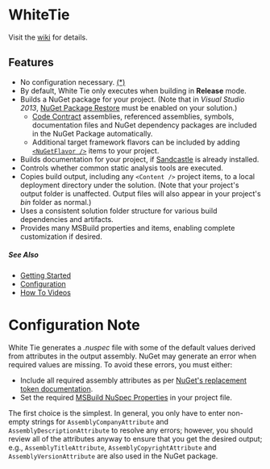 # WhiteTie
Visit the [wiki](../../wiki) for details.

## Features
* No configuration necessary. [(*)](#configuration-note)
* By default, White Tie only executes when building in **Release** mode.
* Builds a NuGet package for your project. (Note that in *Visual Studio 2013*, [NuGet Package Restore](http://docs.nuget.org/docs/reference/package-restore) must be enabled on your solution.)
  * [Code Contract](https://github.com/CodeContractsDotNet/CodeContracts) assemblies, referenced assemblies, symbols, documentation files and NuGet dependency packages are included in the NuGet Package automatically.
  * Additional target framework flavors can be included by adding [`<NuGetFlavor />`](../../wiki/Items#nugetflavor) items to your project.
* Builds documentation for your project, if [Sandcastle](https://shfb.codeplex.com) is already installed.
* Controls whether common static analysis tools are executed.
* Copies build output, including any `<Content />` project items, to a local deployment directory under the solution. (Note that your project's output folder is unaffected. Output files will also appear in your project's _bin_ folder as normal.)
* Uses a consistent solution folder structure for various build dependencies and artifacts.
* Provides many MSBuild properties and items, enabling complete customization if desired.

##### See Also
* [Getting Started](../../wiki/GettingStarted)
* [Configuration](../../wiki/Configuration)
* [How To Videos](https://www.youtube.com/playlist?list=PLzLa5EktSmlzcEuE66oC0YGobqrrwnK2o)

# Configuration Note
White Tie generates a _.nuspec_ file with some of the default values derived from attributes in the output assembly. NuGet may generate an error when required values are missing. To avoid these errors, you must either: 

* Include all required assembly attributes as per [NuGet's replacement token documentation](http://docs.nuget.org/docs/reference/nuspec-reference/#Replacement_Tokens).
* Set the required [MSBuild NuSpec Properties](../../wiki/Properties#nuspec-properties) in your project file.

The first choice is the simplest. In general, you only have to enter non-empty strings for `AssemblyCompanyAttribute` and `AssemblyDescriptionAttribute` to resolve any errors; however, you should review all of the attributes anyway to ensure that you get the desired output; e.g., `AssemblyTitleAttribute`, `AssemblyCopyrightAttribute` and `AssemblyVersionAttribute` are also used in the NuGet package.
